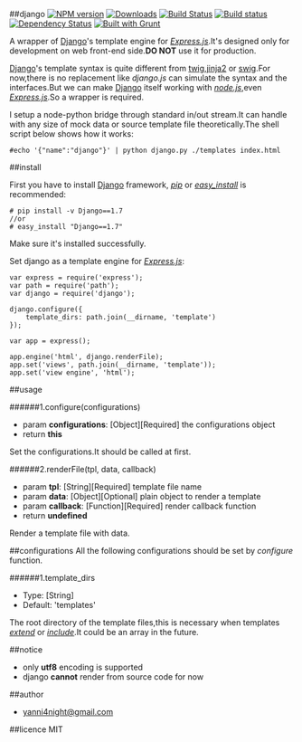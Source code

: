 ##django
[![NPM version][npm-image]][npm-url] [![Downloads][downloads-image]][npm-url] [![Build Status][travis-image]][travis-url] [![Build status][appveyor-image]][appveyor-url] [![Dependency Status][david-dm-image]][david-dm-url] [![Built with Grunt][grunt-image]][grunt-url]

A wrapper of [Django][django-url]'s template engine for _[Express.js][express-url]_.It's designed only for development on web front-end side.**DO NOT** use it for production.


[Django][django-url]'s template syntax is quite different from [twig](http://twig.sensiolabs.org/),[jinja2](http://jinja.pocoo.org/) or [swig](http://paularmstrong.github.io/swig/).For now,there is no replacement like _django.js_ can simulate the syntax and the interfaces.But we can make [Django][django-url] itself working with _[node.js](http://nodejs.org/)_,even _[Express.js][express-url]_.So a wrapper is required.

I setup a node-python bridge through standard in/out stream.It can handle with any size of mock data or source template file theoretically.The shell script below shows how it works:

    
    #echo '{"name":"django"}' | python django.py ./templates index.html

##install

First you have to install [Django][django-url] framework, _[pip][pip-url]_ or _[easy\_install][easyinstall-url]_ is recommended:

    
    # pip install -v Django==1.7
    //or
    # easy_install "Django==1.7"


Make sure it's installed successfully.

Set django as a template engine for _[Express.js][express-url]_:

    
    var express = require('express');
    var path = require('path');
    var django = require('django');
    
    django.configure({
        template_dirs: path.join(__dirname, 'template')
    });

    var app = express();

    app.engine('html', django.renderFile);
    app.set('views', path.join(__dirname, 'template'));
    app.set('view engine', 'html');

##usage

######1.configure(configurations)
 - param **configurations**: \[Object\]\[Required\] the configurations object
 - return **this**

Set the configurations.It should be called at first.

######2.renderFile(tpl, data, callback)
 - param **tpl**: \[String\]\[Required\] template file name
 - param **data**: \[Object\]\[Optional\] plain object to render a template
 - param **callback**: \[Function\]\[Required\] render callback function
 - return **undefined**

Render a template file with data.

##configurations
All the following configurations should be set by _configure_ function.

######1.template_dirs
 - Type: \[String\]
 - Default: 'templates'

The root directory of the template files,this is necessary when templates _[extend](https://docs.djangoproject.com/en/1.7/ref/templates/builtins/#extends)_ or _[include](https://docs.djangoproject.com/en/1.7/ref/templates/builtins/#include)_.It could be an array in the future.

##notice

 - only **utf8** encoding is supported
 - django **cannot** render from source code for now

##author
 - <yanni4night@gmail.com>

##licence
 MIT

[pip-url]:https://pypi.python.org/pypi/pip
[easyinstall-url]:https://pythonhosted.org/setuptools/easy_install.html

[django-url]:https://djangoproject.com/
[express-url]:http://expressjs.jser.us/

[downloads-image]: http://img.shields.io/npm/dm/django.svg
[npm-url]: https://npmjs.org/package/django
[npm-image]: http://img.shields.io/npm/v/django.svg

[travis-url]: https://travis-ci.org/yanni4night/django
[travis-image]: http://img.shields.io/travis/yanni4night/django.svg

[appveyor-image]:https://ci.appveyor.com/api/projects/status/bsu9w9ar8pboc2nj?svg=true
[appveyor-url]:https://ci.appveyor.com/project/yanni4night/django

[grunt-url]:http://gruntjs.com/
[grunt-image]: http://img.shields.io/badge/BUILT%20WITH-GRUNT-yellow.svg

[david-dm-url]:https://david-dm.org/yanni4night/django
[david-dm-image]:https://david-dm.org/yanni4night/django.svg